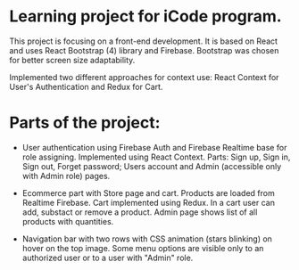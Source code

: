 # Learning project for iCode program.

This project is focusing on a front-end development.
It is based on React and uses React Bootstrap (4) library and Firebase.
Bootstrap was chosen for better screen size adaptability.

Implemented two different approaches for context use:
React Context for User's Authentication 
and Redux for Cart.

# Parts of the project:

- User authentication using Firebase Auth and Firebase Realtime base for role assigning.
Implemented using React Context. Parts: Sign up, Sign in, Sign out, Forget password;
Users account and Admin (accessible only with Admin role) pages.

- Ecommerce part with Store page and cart. Products are loaded from Realtime Firebase.
Cart implemented using Redux. In a cart user can add, substact or remove a product. 
Admin page shows list of all products with quantities.

- Navigation bar with two rows with CSS animation (stars blinking) on hover on the top image. Some menu options are visible only to an  authorized user or to a user with "Admin" role.
